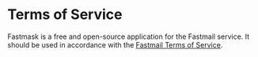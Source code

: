 # Terms of Service

Fastmask is a free and open-source application for the Fastmail service. It should be used in accordance with the [Fastmail Terms of Service](https://www.fastmail.com/about/tos/).
